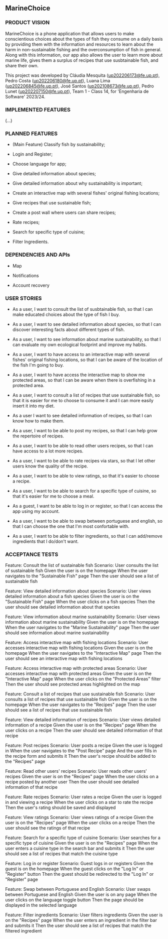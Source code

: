 ## MarineChoice

### PRODUCT VISION

MarineChoice is a phone application that allows users to make conscientious choices about the types of fish they consume on a daily basis by providing them with the information and resources to learn about the harm in non-sustainable fishing and the overconsumption of fish in general. Along with this information, our app also allows the user to learn more about marine life, gives them a surplus of recipes that use susbtainable fish, and share their own.

This project was developed by Cláudia Mesquita (up202206173@fe.up.pt), Pedro Costa (up202206180@fe.up.pt), Luana Lima (up202206845@fe.up.pt), José Santos (up202108673@fe.up.pt), Pedro Lunet (up202207150@fe.up.pt), Team 1 - Class 14, for 'Engenharia de Software' 2023/24.

### IMPLEMENTED FEATURES

(...)

### PLANNED FEATURES

- (Main Feature) Classify fish by sustainability;

- Login and Register;

- Choose language for app;

- Give detailed information about species;

- Give detailed information about why sustainability is important;

- Create an interactive map with several fishes' original fishing locations;

- Give recipes that use sustainable fish;

- Create a post wall where users can share recipes;

- Rate recipes;

- Search for specific type of cuisine;

- Filter Ingredients.

### DEPENDENCIES AND APIs

- Map

- Notifications

- Account recovery

### USER STORIES

- As a user, I want to consult the list of susbtainable fish, so that I can make educated choices about the type of fish I buy.

- As a user, I want to see detailed information about species, so that I can discover interesting facts about different types of fish.

- As a user, I want to see information about marine sustainability, so that I can evaluate my own ecological footprint and improve my habits.

- As a user, I want to have access to an interactive map with several fishes' original fishing locations, so that I can be aware of the location of the fish I'm going to buy.

- As a user, I want to have access the interactive map to show me protected areas, so that I can be aware when there is overfishing in a protected area.

- As a user, I want to consult a list of recipes that use sustainable fish, so that it is easier for me to choose to consume it and I can more easily insert it into my diet.

- As a user I want to see detailed information of recipes, so that I can know how to make them.

- As a user, I want to be able to post my recipes, so that I can help grow the repertoire of recipes.

- As a user, I want to be able to read other users recipes, so that I can have access to a lot more recipes.

- As a user, I want to be able to rate recipes via stars, so that I let other users know the quality of the recipe.

- As a user, I want to be able to view ratings, so that it's easier to choose a recipe.

- As a user, I want to be able to search for a specific type of cuisine, so that it's easier for me to choose a meal.

- As a guest, I want to be able to log in or register, so that I can access the app using my account.

- As a user, I want to be able to swap between portuguese and english, so that I can choose the one that I'm most confortable with.

- As a user, I want to be able to filter ingredients, so that I can add/remove ingredients that I do/don't want.

### ACCEPTANCE TESTS

Feature: Consult the list of sustainable fish
  Scenario: User consults the list of sustainable fish
    Given the user is on the homepage
    When the user navigates to the "Sustainable Fish" page
    Then the user should see a list of sustainable fish

Feature: View detailed information about species
  Scenario: User views detailed information about a fish species
    Given the user is on the "Sustainable Fish" page
    When the user clicks on a fish species
    Then the user should see detailed information about that species

Feature: View information about marine sustainability
  Scenario: User views information about marine sustainability
    Given the user is on the homepage
    When the user navigates to the "Marine Sustainability" page
    Then the user should see information about marine sustainability

Feature: Access interactive map with fishing locations
  Scenario: User accesses interactive map with fishing locations
    Given the user is on the homepage
    When the user navigates to the "Interactive Map" page
    Then the user should see an interactive map with fishing locations

Feature: Access interactive map with protected areas
  Scenario: User accesses interactive map with protected areas
    Given the user is on the "Interactive Map" page
    When the user clicks on the "Protected Areas" filter
    Then the user should see protected areas highlighted on the map

Feature: Consult a list of recipes that use sustainable fish
  Scenario: User consults a list of recipes that use sustainable fish
    Given the user is on the homepage
    When the user navigates to the "Recipes" page
    Then the user should see a list of recipes that use sustainable fish

Feature: View detailed information of recipes
  Scenario: User views detailed information of a recipe
    Given the user is on the "Recipes" page
    When the user clicks on a recipe
    Then the user should see detailed information of that recipe

Feature: Post recipes
  Scenario: User posts a recipe
    Given the user is logged in
    When the user navigates to the "Post Recipe" page
    And the user fills in the recipe form and submits it
    Then the user's recipe should be added to the "Recipes" page

Feature: Read other users' recipes
  Scenario: User reads other users' recipes
    Given the user is on the "Recipes" page
    When the user clicks on a recipe posted by another user
    Then the user should see detailed information of that recipe

Feature: Rate recipes
  Scenario: User rates a recipe
    Given the user is logged in and viewing a recipe
    When the user clicks on a star to rate the recipe
    Then the user's rating should be saved and displayed

Feature: View ratings
  Scenario: User views ratings of a recipe
    Given the user is on the "Recipes" page
    When the user clicks on a recipe
    Then the user should see the ratings of that recipe

Feature: Search for a specific type of cuisine
  Scenario: User searches for a specific type of cuisine
    Given the user is on the "Recipes" page
    When the user enters a cuisine type in the search bar and submits it
    Then the user should see a list of recipes that match the cuisine type

Feature: Log in or register
  Scenario: Guest logs in or registers
    Given the guest is on the homepage
    When the guest clicks on the "Log In" or "Register" button
    Then the guest should be redirected to the "Log In" or "Register" page

Feature: Swap between Portuguese and English
  Scenario: User swaps between Portuguese and English
    Given the user is on any page
    When the user clicks on the language toggle button
    Then the page should be displayed in the selected language

Feature: Filter ingredients
  Scenario: User filters ingredients
    Given the user is on the "Recipes" page
    When the user enters an ingredient in the filter bar and submits it
    Then the user should see a list of recipes that match the filtered ingredient